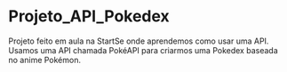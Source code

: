 # Projeto_API_Pokedex
Projeto feito em aula na StartSe onde aprendemos como usar uma API. Usamos uma API chamada PokéAPI para criarmos uma Pokedex baseada no anime Pokémon.
